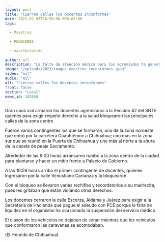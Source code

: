 ```yaml
---
layout: post
title: "Cierran calles los docentes inconformes"
date: 2021-02-03T18:50:00.000-06:00
tags:
  
  - Maestros
  
  - PENSIONES
  
  - manifestación
  
author: nil
description: "La falta de atención médica para los agremiados ha generado la inconformidad, lo que ha desatado una serie de acciones por parte de estos a fin de exigir que se les respeten sus derechos"
image: "/uploads/2021/images-maestros_inconformes.jpeg"
video: "nil"
audio: "nil"
alt: "Cierran calles los docentes inconformes"
front: false
section: "Local"
news_id: 182668
---
```


Gran caos vial armaron los docentes agremiados a la Sección 42 del SNTE quienes para exigir respeto derecho a la salud bloquearon las principales calles de la zona centro.

Fueron varios contingentes los que se formaron, uno de la zona noroeste que entró por la carretera Cuauhtémoc a Chihuahua; uno más en la zona sur que se reunió en la Puerta de Chihuahua y uno más al norte a la altura de la caseta de peaje Sacramento.

Alrededor de las 9:00 horas arrancaron rumbo a la zona centro de la ciudad para plantarse y hacer un mitín frente a Palacio de Gobierno.

A las 10:59 horas arribó el primer contingente de docentes, quienes ingresaron por la calle Venustiano Carranza y la bloquearon.

Con el bloqueo se llevaron varias rechiflas y recordatorios a su madrecita, pues les gritaban que están violando otros derechos.

Los docentes cerraron la calle Escorza, Aldama y Juárez para exigir a la Secretaría de Hacienda que pague el adeudo con PCE porque la falta de liquidez en el organismo ha ocasionado la suspensión del servicio médico.

El claxon de los vehículos no dejaban de sonar mientras que los vehículos que conformaron las caravanas se acomodaban.

(El Heraldo de Chihuahua)
